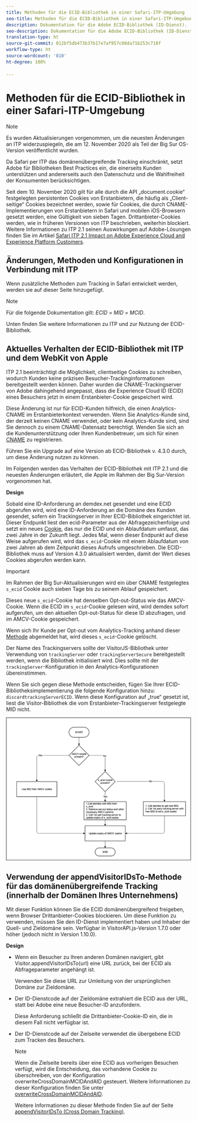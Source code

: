 ```yaml
---
title: Methoden für die ECID-Bibliothek in einer Safari-ITP-Umgebung
seo-title: Methoden für die ECID-Bibliothek in einer Safari-ITP-Umgebung
description: Dokumentation für die Adobe ECID-Bibliothek (ID-Dienst).
seo-description: Dokumentation für die Adobe ECID-Bibliothek (ID-Dienst).
translation-type: ht
source-git-commit: 012bf5db473b37b17e7af957c08da71b253c718f
workflow-type: ht
source-wordcount: '810'
ht-degree: 100%

---
```



# Methoden für die ECID-Bibliothek in einer Safari-ITP-Umgebung

>[!NOTE]
>
>Es wurden Aktualisierungen vorgenommen, um die neuesten Änderungen an ITP widerzuspiegeln, die am 12. November 2020 als Teil der Big Sur OS-Version veröffentlicht wurden.

Da Safari per ITP das domänenübergreifende Tracking einschränkt, setzt Adobe für Bibliotheken Best Practices ein, die einerseits Kunden unterstützen und andererseits auch den Datenschutz und die Wahlfreiheit der Konsumenten berücksichtigen.

Seit dem 10. November 2020 gilt für alle durch die API „document.cookie“ festgelegten persistenten Cookies von Erstanbietern, die häufig als „Client-seitige“ Cookies bezeichnet werden, sowie für Cookies, die durch CNAME-Implementierungen von Erstanbietern in Safari und mobilen iOS-Browsern gesetzt werden, eine Gültigkeit von sieben Tagen. Drittanbieter-Cookies werden, wie in früheren Versionen von ITP beschrieben, weiterhin blockiert. Weitere Informationen zu ITP 2.1 seinen Auswirkungen auf Adobe-Lösungen finden Sie im Artikel [Safari ITP 2.1 Impact on Adobe Experience Cloud and Experience Platform Customers](https://medium.com/adobetech/safari-itp-2-1-impact-on-adobe-experience-cloud-customers-9439cecb55ac).

## Änderungen, Methoden und Konfigurationen in Verbindung mit ITP

Wenn zusätzliche Methoden zum Tracking in Safari entwickelt werden, werden sie auf dieser Seite hinzugefügt.

>[!NOTE]
>
>Für die folgende Dokumentation gilt: *ECID* = *MID* = *MCID*.

Unten finden Sie weitere Informationen zu ITP und zur Nutzung der ECID-Bibliothek.

## Aktuelles Verhalten der ECID-Bibliothek mit ITP und dem WebKit von Apple

ITP 2.1 beeinträchtigt die Möglichkeit, clientseitige Cookies zu schreiben, wodurch Kunden keine präzisen Besucher-Trackinginformationen bereitgestellt werden können. Daher wurden die CNAME-Trackingserver von Adobe dahingehend angepasst, dass die Experience Cloud ID (ECID) eines Besuchers jetzt in einem Erstanbieter-Cookie gespeichert wird.

Diese Änderung ist nur für ECID-Kunden hilfreich, die einen Analytics-CNAME im Erstanbieterkontext verwenden. Wenn Sie Analytics-Kunde sind, der derzeit keinen CNAME verwendet, oder kein Analytics-Kunde sind, sind Sie dennoch zu einem CNAME-Datensatz berechtigt. Wenden Sie sich an die Kundenunterstützung oder Ihren Kundenbetreuer, um sich für einen [CNAME](https://docs.adobe.com/content/help/de-DE/core-services/interface/ec-cookies/cookies-first-party.html) zu registrieren.

Führen Sie ein Upgrade auf eine Version ab ECID-Bibliothek v. 4.3.0 durch, um diese Änderung nutzen zu können.

Im Folgenden werden das Verhalten der ECID-Bibliothek mit ITP 2.1 und die neuesten Änderungen erläutert, die Apple im Rahmen der Big Sur-Version vorgenommen hat.

**Design**

Sobald eine ID-Anforderung an demdex.net gesendet und eine ECID abgerufen wird, wird eine ID-Anforderung an die Domäne des Kunden gesendet, sofern ein Trackingserver in Ihrer ECID-Bibliothek eingerichtet ist. Dieser Endpunkt liest den ecid-Parameter aus der Abfragezeichenfolge und setzt ein neues [Cookie](/help/introduction/cookies.md), das nur die ECID und ein Ablaufdatum umfasst, das zwei Jahre in der Zukunft liegt. Jedes Mal, wenn dieser Endpunkt auf diese Weise aufgerufen wird, wird das `s_ecid`-Cookie mit einem Ablaufdatum von zwei Jahren ab dem Zeitpunkt dieses Aufrufs umgeschrieben. Die ECID-Bibliothek muss auf Version 4.3.0 aktualisiert werden, damit der Wert dieses Cookies abgerufen werden kann.

>[!IMPORTANT]
>
>Im Rahmen der Big Sur-Aktualisierungen wird ein über CNAME festgelegtes `s_ecid` Cookie auch sieben Tage bis zu seinem Ablauf gespeichert.

Dieses neue `s_ecid`-Cookie hat denselben Opt-out-Status wie das AMCV-Cookie. Wenn die ECID im `s_ecid`-Cookie gelesen wird, wird demdex sofort aufgerufen, um den aktuellen Opt-out-Status für diese ID abzufragen, und im AMCV-Cookie gespeichert.

Wenn sich Ihr Kunde per Opt-out vom Analytics-Tracking anhand dieser [Methode](https://docs.adobe.com/content/help/de-DE/analytics/implementation/js/opt-out.html) abgemeldet hat, wird dieses `s_ecid`-Cookie gelöscht.

Der Name des Trackingservers sollte der VisitorJS-Bibliothek unter Verwendung von `trackingServer` oder `trackingServerSecure` bereitgestellt werden, wenn die Bibliothek initialisiert wird. Dies sollte mit der `trackingServer`-Konfiguration in den Analytics-Konfigurationen übereinstimmen.

Wenn Sie sich gegen diese Methode entscheiden, fügen Sie Ihrer ECID-Bibliotheksimplementierung die folgende Konfiguration hinzu: `discardtrackingServerECID`. Wenn diese Konfiguration auf „true“ gesetzt ist, liest die Visitor-Bibliothek die vom Erstanbieter-Trackingserver festgelegte MID nicht.

![](assets/itp-proposal-v1.png)

## Verwendung der appendVisitorIDsTo-Methode für das domänenübergreifende Tracking (innerhalb der Domänen Ihres Unternehmens)

Mit dieser Funktion können Sie die ECID domänenübergreifend freigeben, wenn Browser Drittanbieter-Cookies blockieren. Um diese Funktion zu verwenden, müssen Sie den ID-Dienst implementiert haben und Inhaber der Quell- und Zieldomäne sein. Verfügbar in VisitorAPI.js-Version 1.7.0 oder höher (jedoch nicht in Version 1.10.0).

**Design**

* Wenn ein Besucher zu Ihren anderen Domänen navigiert, gibt Visitor.appendVisitorIDsTo(url) eine URL zurück, bei der ECID als Abfrageparameter angehängt ist.

   Verwenden Sie diese URL zur Umleitung von der ursprünglichen Domäne zur Zieldomäne.

* Der ID-Dienstcode auf der Zieldomäne extrahiert die ECID aus der URL, statt bei Adobe eine neue Besucher-ID anzufordern.

   Diese Anforderung schließt die Drittanbieter-Cookie-ID ein, die in diesem Fall nicht verfügbar ist.

* Der ID-Dienstcode auf der Zielseite verwendet die übergebene ECID zum Tracken des Besuchers.

   >[!NOTE]
   >Wenn die Zielseite bereits über eine ECID aus vorherigen Besuchen verfügt, wird die Entscheidung, das vorhandene Cookie zu überschreiben, von der Konfiguration overwriteCrossDomainMCIDAndAID gesteuert. Weitere Informationen zu dieser Konfiguration finden Sie unter [overwriteCrossDomainMCIDAndAID](/help/library/function-vars/overwrite-visitor-id.md).
   >
   >Weitere Informationen zu dieser Methode finden Sie auf der Seite [appendVisitorIDsTo (Cross Domain Tracking)](/help/library/get-set/appendvisitorid.md).
